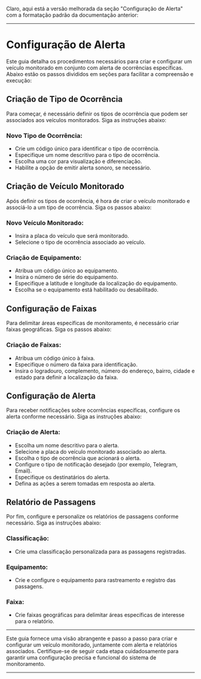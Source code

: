 Claro, aqui está a versão melhorada da seção "Configuração de Alerta" com a formatação padrão da documentação anterior:

---

# Configuração de Alerta

Este guia detalha os procedimentos necessários para criar e configurar um veículo monitorado em conjunto com alerta de ocorrências específicas. Abaixo estão os passos divididos em seções para facilitar a compreensão e execução:

## Criação de Tipo de Ocorrência

Para começar, é necessário definir os tipos de ocorrência que podem ser associados aos veículos monitorados. Siga as instruções abaixo:

### Novo Tipo de Ocorrência:
- Crie um código único para identificar o tipo de ocorrência.
- Especifique um nome descritivo para o tipo de ocorrência.
- Escolha uma cor para visualização e diferenciação.
- Habilite a opção de emitir alerta sonoro, se necessário.

## Criação de Veículo Monitorado

Após definir os tipos de ocorrência, é hora de criar o veículo monitorado e associá-lo a um tipo de ocorrência. Siga os passos abaixo:

### Novo Veículo Monitorado:
- Insira a placa do veículo que será monitorado.
- Selecione o tipo de ocorrência associado ao veículo.


### Criação de Equipamento:
- Atribua um código único ao equipamento.
- Insira o número de série do equipamento.
- Especifique a latitude e longitude da localização do equipamento.
- Escolha se o equipamento está habilitado ou desabilitado.

## Configuração de Faixas

Para delimitar áreas específicas de monitoramento, é necessário criar faixas geográficas. Siga os passos abaixo:

### Criação de Faixas:
- Atribua um código único à faixa.
- Especifique o número da faixa para identificação.
- Insira o logradouro, complemento, número do endereço, bairro, cidade e estado para definir a localização da faixa.

## Configuração de Alerta

Para receber notificações sobre ocorrências específicas, configure os alerta conforme necessário. Siga as instruções abaixo:

### Criação de Alerta:
- Escolha um nome descritivo para o alerta.
- Selecione a placa do veículo monitorado associado ao alerta.
- Escolha o tipo de ocorrência que acionará o alerta.
- Configure o tipo de notificação desejado (por exemplo, Telegram, Email).
- Especifique os destinatários do alerta.
- Defina as ações a serem tomadas em resposta ao alerta.

## Relatório de Passagens

Por fim, configure e personalize os relatórios de passagens conforme necessário. Siga as instruções abaixo:

### Classificação:
- Crie uma classificação personalizada para as passagens registradas.

### Equipamento:
- Crie e configure o equipamento para rastreamento e registro das passagens.

### Faixa:
- Crie faixas geográficas para delimitar áreas específicas de interesse para o relatório.

---

Este guia fornece uma visão abrangente e passo a passo para criar e configurar um veículo monitorado, juntamente com alerta e relatórios associados. Certifique-se de seguir cada etapa cuidadosamente para garantir uma configuração precisa e funcional do sistema de monitoramento.

---